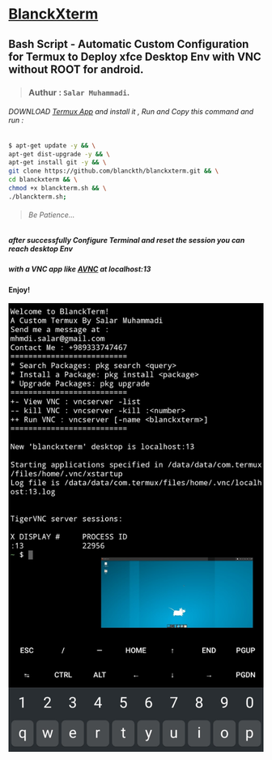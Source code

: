 # [BlanckXterm](https://github.com/blanckth/blanckxterm)
## Bash Script - Automatic Custom Configuration for Termux to Deploy xfce Desktop Env with VNC without ROOT for android.
> ### Authur : **`Salar Muhammadi`**.
###### DOWNLOAD [Termux App](https://f-droid.org/en/packages/com.termux/) and install it , Run and Copy this command and run :
```bash
$ apt-get update -y && \
apt-get dist-upgrade -y && \
apt-get install git -y && \
git clone https://github.com/blanckth/blanckxterm.git && \
cd blanckxterm && \
chmod +x blanckterm.sh && \
./blanckterm.sh;
```
> ###### Be Patience...
##### after successfully Configure Terminal and reset the session you can reach desktop Env 
##### with a VNC app like [AVNC](https://f-droid.org/en/packages/com.gaurav.avnc/) at localhost:13
#### Enjoy!
![Termux Desktop Env XFCE](TermuxXfce.jpg)

